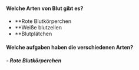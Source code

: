 #### Welche Arten von Blut gibt es?
- **Rote Blutkörperchen
- **Weiße blutzellen
- **Blutplätchen

#### Welche aufgaben haben die verschiedenen Arten?

##### - Rote Blutkörperchen
